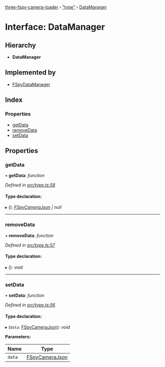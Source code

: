 [three-fspy-camera-loader](../README.md) › ["type"](../modules/_type_.md) › [DataManager](_type_.datamanager.md)

# Interface: DataManager

## Hierarchy

* **DataManager**

## Implemented by

* [FSpyDataManager](../classes/_fspydatamanager_.fspydatamanager.md)

## Index

### Properties

* [getData](_type_.datamanager.md#getdata)
* [removeData](_type_.datamanager.md#removedata)
* [setData](_type_.datamanager.md#setdata)

## Properties

###  getData

• **getData**: *function*

*Defined in [src/type.ts:58](https://github.com/nasikusa/THREE.FSpyCamera/blob/9e3dc6a/src/type.ts#L58)*

#### Type declaration:

▸ (): *[FSpyCameraJson](_type_.fspycamerajson.md) | null*

___

###  removeData

• **removeData**: *function*

*Defined in [src/type.ts:57](https://github.com/nasikusa/THREE.FSpyCamera/blob/9e3dc6a/src/type.ts#L57)*

#### Type declaration:

▸ (): *void*

___

###  setData

• **setData**: *function*

*Defined in [src/type.ts:56](https://github.com/nasikusa/THREE.FSpyCamera/blob/9e3dc6a/src/type.ts#L56)*

#### Type declaration:

▸ (`data`: [FSpyCameraJson](_type_.fspycamerajson.md)): *void*

**Parameters:**

Name | Type |
------ | ------ |
`data` | [FSpyCameraJson](_type_.fspycamerajson.md) |
